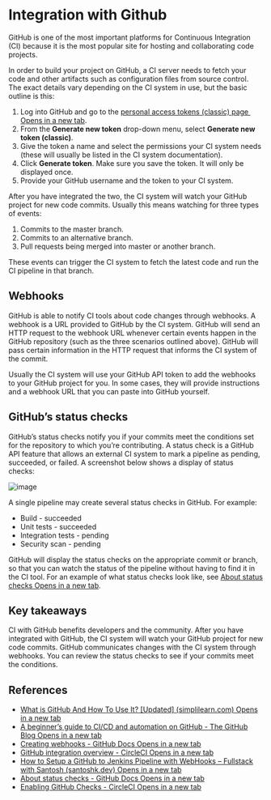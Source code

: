 # Integration with Github

GitHub is one of the most important platforms for Continuous Integration (CI) because it is the most popular site for hosting and collaborating code projects.

In order to build your project on GitHub, a CI server needs to fetch your code and other artifacts such as configuration files from source control. The exact details vary depending on the CI system in use, but the basic outline is this:

1. Log into GitHub and go to the [personal access tokens \(classic\) page Opens in a new tab](https://github.com/settings/tokens).
2. From the **Generate new token** drop-down menu, select **Generate new token (classic)**.
3. Give the token a name and select the permissions your CI system needs (these will usually be listed in the CI system documentation).
4. Click **Generate token**. Make sure you save the token. It will only be displayed once.
5. Provide your GitHub username and the token to your CI system.

After you have integrated the two, the CI system will watch your GitHub project for new code commits. Usually this means watching for three types of events:

1. Commits to the master branch.
2. Commits to an alternative branch.
3. Pull requests being merged into master or another branch.

These events can trigger the CI system to fetch the latest code and run the CI pipeline in that branch. 

## Webhooks

GitHub is able to notify CI tools about code changes through webhooks. A webhook is a URL provided to GitHub by the CI system. GitHub will send an HTTP request to the webhook URL whenever certain events happen in the GitHub repository (such as the three scenarios outlined above). GitHub will pass certain information in the HTTP request that informs the CI system of the commit.

Usually the CI system will use your GitHub API token to add the webhooks to your GitHub project for you. In some cases, they will provide instructions and a webhook URL that you can paste into GitHub yourself.

## GitHub’s status checks

GitHub’s status checks notify you if your commits meet the conditions set for the repository to which you’re contributing. A status check is a GitHub API feature that allows an external CI system to mark a pipeline as pending, succeeded, or failed. A screenshot below shows a display of status checks: 

![image](https://github.com/kemda2/Google-Courses/assets/19648132/f07ede70-b003-48f9-8921-c257c916d8cf)

A single pipeline may create several status checks in GitHub. For example:

* Build - succeeded
* Unit tests - succeeded
* Integration tests - pending
* Security scan - pending

GitHub will display the status checks on the appropriate commit or branch, so that you can watch the status of the pipeline without having to find it in the CI tool. For an example of what status checks look like, see [About status checks Opens in a new tab](https://docs.github.com/en/pull-requests/collaborating-with-pull-requests/collaborating-on-repositories-with-code-quality-features/about-status-checks).

## Key takeaways

CI with GitHub benefits developers and the community. After you have integrated with GitHub, the CI system will watch your GitHub project for new code commits. GitHub communicates changes with the CI system through webhooks. You can review the status checks to see if your commits meet the conditions.

## References

* [What is GitHub And How To Use It? \[Updated\] \(simplilearn.com\) Opens in a new tab](https://www.simplilearn.com/tutorials/git-tutorial/what-is-github)
* [A beginner’s guide to CI/CD and automation on GitHub - The GitHub Blog Opens in a new tab](https://github.blog/2022-06-03-a-beginners-guide-to-ci-cd-and-automation-on-github/)
* [Creating webhooks - GitHub Docs Opens in a new tab](https://docs.github.com/en/webhooks-and-events/webhooks/creating-webhooks)
* [GitHub integration overview - CircleCI Opens in a new tab](https://circleci.com/docs/github-integration/)
* [How to Setup a GitHub to Jenkins Pipeline with WebHooks – Fullstack with Santosh \(santoshk.dev\) Opens in a new tab](https://santoshk.dev/posts/2022/how-to-setup-a-github-to-jenkins-pipeline-with-webhook/)
* [About status checks - GitHub Docs Opens in a new tab](https://docs.github.com/en/pull-requests/collaborating-with-pull-requests/collaborating-on-repositories-with-code-quality-features/about-status-checks)
* [Enabling GitHub Checks - CircleCI Opens in a new tab](https://circleci.com/docs/enable-checks/)
